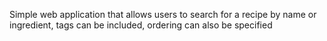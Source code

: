 Simple web application that allows users to search for a recipe by name or ingredient, tags can be included, ordering can also be specified
